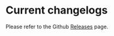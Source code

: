 # Current changelogs
Please refer to the Github [Releases](https://github.com/aces/Loris/releases) page.
